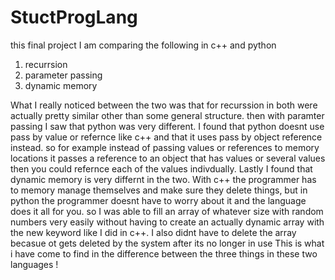 # StuctProgLang
this final project I am comparing the following in c++ and python
1. recurrsion
2. parameter passing
3. dynamic memory

What I really noticed between the two was that for recurssion in both were actually pretty similar other than some general structure. then with paramter passing I saw that python was very different. I found that python doesnt use pass by value or refernce like c++ and that it uses pass by object reference instead. so for example instead of passing values or references to memory locations it passes a reference to an object that has values or several values then you could refernce each of the values indivdually. Lastly I found that dynamic memory is very differnt in the two. With c++ the programmer has to memory manage themselves and make sure they delete things, but in python the programmer doesnt have to worry about it and the language does it all for you. so I was able to fill an array of whatever size with random numbers very easily without having to create an actually dynamic array with the new keyword like I did in c++. I also didnt have to delete the array becasue ot gets deleted by the system after its no longer in use
This is what i have come to find in the difference between the three things in these two languages !
